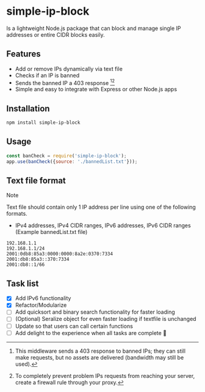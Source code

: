 # simple-ip-block
Is a lightweight Node.js package that can block and manage single IP addresses or entire CIDR blocks easily.

## Features
- Add or remove IPs dynamically via text file
- Checks if an IP is banned
- Sends the banned IP a 403 response [^1][^2] 
- Simple and easy to integrate with Express or other Node.js apps

## Installation
```bash
npm install simple-ip-block
```

## Usage
```javascript
const banCheck = require('simple-ip-block');
app.use(banCheck({source: './bannedList.txt'}));
```

## Text file format
> [!NOTE]
> Text file should contain only 1 IP address per line using one of the following formats.
- IPv4 addresses, IPv4 CIDR ranges, IPv6 addresses, IPv6 CIDR ranges
(Example bannedList.txt file)
```
192.168.1.1
192.168.1.1/24
2001:0db8:85a3:0000:0000:8a2e:0370:7334
2001:db8:85a3::370:7334
2001:db8::1/66
```

## Task list
- [x] Add IPv6 functionality
- [x] Refactor/Modularize
- [ ] Add quicksort and binary search functionality for faster loading
- [ ] \(Optional) Seralize object for even faster loading if textfile is unchanged
- [ ] Update so that users can call certain functions
- [ ] Add delight to the experience when all tasks are complete :tada:

[^1]: This middleware sends a 403 response to banned IPs; they can still make requests, but no assets are delivered (bandwidth may still be used).
[^2]: To completely prevent problem IPs requests from reaching your server, create a firewall rule through your proxy.
